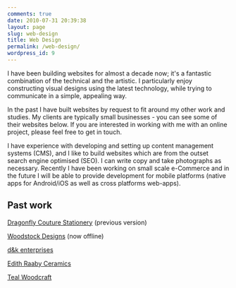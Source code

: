 ```yaml
---
comments: true
date: 2010-07-31 20:39:38
layout: page
slug: web-design
title: Web Design
permalink: /web-design/
wordpress_id: 9
---
```


I have been building websites for almost a decade now; it's a fantastic
combination of the technical and the artistic. I particularly enjoy constructing
visual designs using the latest technology, while trying to communicate in a
simple, appealing way.

In the past I have built websites by request to fit around my other work and
studies. My clients are typically small businesses - you can see some of their
websites below. If you are interested in working with me with an online project,
please feel free to get in touch.

I have experience with developing and setting up content management systems
(CMS), and I like to build websites which are from the outset search engine
optimised (SEO). I can write copy and take photographs as necessary. Recently I
have been working on small scale e-Commerce and in the future I will be able to
provide development for mobile platforms (native apps for Android/iOS as well as
cross platforms web-apps).


## Past work


[Dragonfly Couture Stationery](http://dragonflycouturestationery.com) (previous
version)

[Woodstock Designs](http://woodstockdesigns.co.uk) (now offline)

[d&k enterprises](http://dkenterprises.biz/)

[Edith Raaby Ceramics](http://www.raaby.co.uk/ceramics)

[Teal Woodcraft](http://www.tomwarlow.co.uk)

